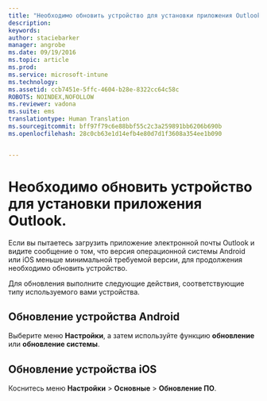 ```yaml
---
title: "Необходимо обновить устройство для установки приложения Outlook | Microsoft Intune"
description: 
keywords: 
author: staciebarker
manager: angrobe
ms.date: 09/19/2016
ms.topic: article
ms.prod: 
ms.service: microsoft-intune
ms.technology: 
ms.assetid: ccb7451e-5ffc-4604-b28e-8322cc64c58c
ROBOTS: NOINDEX,NOFOLLOW
ms.reviewer: vadona
ms.suite: ems
translationtype: Human Translation
ms.sourcegitcommit: bff97f79c6e88bbf55c2c3a259891bb6206b690b
ms.openlocfilehash: 28c0cb63e1d14efb4e80d7d1f3608a354ee1b090


---
```


# Необходимо обновить устройство для установки приложения Outlook.

Если вы пытаетесь загрузить приложение электронной почты Outlook и видите сообщение о том, что версия операционной системы Android или iOS меньше минимальной требуемой версии, для продолжения необходимо обновить устройство.

Для обновления выполните следующие действия, соответствующие типу используемого вами устройства.

## Обновление устройства Android
Выберите меню **Настройки**, а затем используйте функцию **обновление** или **обновление системы**.

## Обновление устройства iOS
Коснитесь меню **Настройки** &gt; **Основные** &gt; **Обновление ПО**.



<!--HONumber=Sep16_HO3-->


